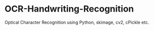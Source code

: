 # OCR-Handwriting-Recognition
Optical Character Recognition using Python, skimage, cv2, cPickle etc.
